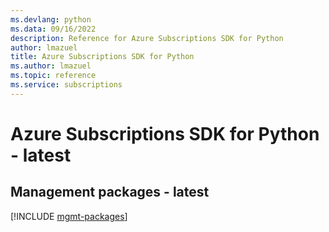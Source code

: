 ```yaml
---
ms.devlang: python
ms.data: 09/16/2022
description: Reference for Azure Subscriptions SDK for Python
author: lmazuel
title: Azure Subscriptions SDK for Python
ms.author: lmazuel
ms.topic: reference
ms.service: subscriptions
---
```

# Azure Subscriptions SDK for Python - latest

## Management packages - latest
[!INCLUDE [mgmt-packages](subscriptions-mgmt-index.md)]